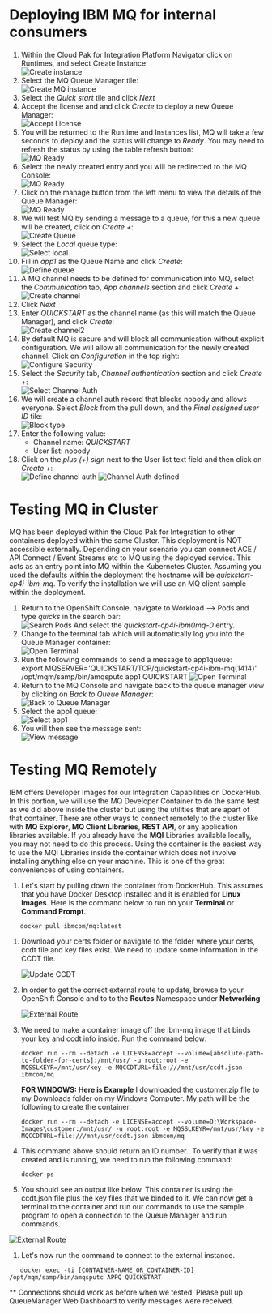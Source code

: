 # Deploying IBM MQ for internal consumers

1. Within the Cloud Pak for Integration Platform Navigator click on Runtimes, and select Create Instance:  
   ![Create instance](img/createinstance.png)
1. Select the MQ Queue Manager tile:  
   ![Create MQ instance](img/createMQ.png)
1. Select the _Quick start_ tile and click _Next_
1. Accept the license and and click _Create_ to deploy a new Queue Manager:  
   ![Accept License](img/acceptLicense.png)
1. You will be returned to the Runtime and Instances list, MQ will take a few seconds to deploy and the status will change to _Ready_. You may need to refresh the status by using the table refresh button:  
   ![MQ Ready](img/mqready.png)
1. Select the newly created entry and you will be redirected to the MQ Console:  
   ![MQ Ready](img/MQConsole.png)
1. Click on the manage button from the left menu to view the details of the Queue Manager:  
   ![MQ Ready](img/managetab.png)
1. We will test MQ by sending a message to a queue, for this a new queue will be created, click on _Create +_:  
   ![Create Queue](img/createqueue.png)
1. Select the _Local_ queue type:  
   ![Select local](img/selectlocal.png)
1. Fill in _app1_ as the Queue Name and click _Create_:  
   ![Define queue](img/app1queue.png)
1. A MQ channel needs to be defined for communication into MQ, select the _Communication_ tab, _App channels_ section and click _Create +_:  
   ![Create channel](img/createchannel.png)
1. Click _Next_
1. Enter _QUICKSTART_ as the channel name (as this will match the Queue Manager), and click _Create_:  
   ![Create channel2](img/createchannel2.png)
1. By default MQ is secure and will block all communication without explicit configuration.
   We will allow all communication for the newly created channel. Click on _Configuration_ in the top right:  
    ![Configure Security](img/configuresecrurity.png)
1. Select the _Security_ tab, _Channel authentication_ section and click _Create +_:  
   ![Select Channel Auth](img/channelauthdisplay.png)
1. We will create a channel auth record that blocks nobody and allows everyone. Select _Block_ from the pull down, and the _Final assigned user ID_ tile:  
   ![Block type](img/blocktype.png)
1. Enter the following value:
   - Channel name: _QUICKSTART_
   - User list: nobody
1. Click on the _plus (+) sign_ next to the User list text field and then click on _Create +_:  
   ![Define channel auth](img/definechannel.png)
   ![Channel Auth defined](img/channelauthcreated.png)

# Testing MQ in Cluster

MQ has been deployed within the Cloud Pak for Integration to other containers deployed within the same Cluster. This deployment is NOT accessible externally. Depending on your scenario you can connect ACE / API Connect / Event Streams etc to MQ using the deployed service. This acts as an entry point into MQ within the Kubernetes Cluster. Assuming you used the defaults within the deployment the hostname will be _quickstart-cp4i-ibm-mq_. To verify the installation we will use an MQ client sample within the deployment.

1. Return to the OpenShift Console, navigate to Workload --> Pods and type _quicks_ in the search bar:  
   ![Search Pods](img/searchpods.png)
   And select the _quickstart-cp4i-ibm0mq-0_ entry.
1. Change to the terminal tab which will automatically log you into the Queue Manager container:  
   ![Open Terminal](img/openterminal.png)
1. Run the following commands to send a message to app1queue:  
   export MQSERVER='QUICKSTART/TCP/quickstart-cp4i-ibm-mq(1414)'
   /opt/mqm/samp/bin/amqsputc app1 QUICKSTART
   ![Open Terminal](img/messagesent.png)
1. Return to the MQ Console and navigate back to the queue manager view by clicking on _Back to Queue Manager_:  
   ![Back to Queue Manager](img/backtoqueuemanager.png)
1. Select the app1 queue:  
   ![Select app1](img/selectapp1.png)
1. You will then see the message sent:  
   ![View message](img/viewmessage.png)

# Testing MQ Remotely

IBM offers Developer Images for our Integration Capabilities on DockerHub. In this portion, we will use the MQ Developer Container to do the same test as we did above inside the cluster but using the utilities that are apart of that container. There are other ways to connect remotely to the cluster like with **MQ Explorer**, **MQ Client Libraries**, **REST API**, or any application libraries available. If you already have the **MQI** Libraries available locally, you may not need to do this process. Using the container is the easiest way to use the MQI Libraries inside the container which does not involve installing anything else on your machine. This is one of the great conveniences of using containers.

1. Let's start by pulling down the container from DockerHub. This assumes that you have Docker Desktop installed and it is enabled for **Linux Images**. Here is the command below to run on your **Terminal** or **Command Prompt**.

```
   docker pull ibmcom/mq:latest
```

1. Download your certs folder or navigate to the folder where your certs, ccdt file and key files exist. We need to update some information in the CCDT file.

   ![Update CCDT](img/ccdt-update.png)

1. In order to get the correct external route to update, browse to your OpenShift Console and to to the **Routes** Namespace under **Networking**

   ![External Route](img/external-mq-route.png)

1. We need to make a container image off the ibm-mq image that binds your key and ccdt info inside. Run the command below:

   ```
   docker run --rm --detach -e LICENSE=accept --volume=[absolute-path-to-folder-for-certs]:/mnt/usr/ -u root:root -e MQSSLKEYR=/mnt/usr/key -e MQCCDTURL=file:///mnt/usr/ccdt.json ibmcom/mq
   ```

   **FOR WINDOWS: Here is Example** I downloaded the customer.zip file to my Downloads folder on my Windows Computer. My path will be the following to create the container.

   ```
   docker run --rm --detach -e LICENSE=accept --volume=D:\Workspace-Images\customer:/mnt/usr/ -u root:root -e MQSSLKEYR=/mnt/usr/key -e MQCCDTURL=file:///mnt/usr/ccdt.json ibmcom/mq
   ```

1. This command above should return an ID number.. To verify that it was created and is running, we need to run the following command:

   ```
   docker ps
   ```

1. You should see an output like below. This container is using the ccdt.json file plus the key files that we binded to it. We can now get a terminal to the container and run our commands to use the sample program to open a connection to the Queue Manager and run commands.

![External Route](img/docker-names.png)

1. Let's now run the command to connect to the external instance.

```
   docker exec -ti [CONTAINER-NAME_OR_CONTAINER-ID] /opt/mqm/samp/bin/amqsputc APPQ QUICKSTART
```

\*\*
Connections should work as before when we tested. Please pull up QueueManager Web Dashboard to verify messages were received.
